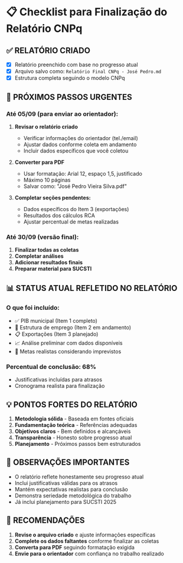 # 📋 Checklist para Finalização do Relatório CNPq

## ✅ RELATÓRIO CRIADO
- [x] Relatório preenchido com base no progresso atual
- [x] Arquivo salvo como: `Relatório Final CNPq - José Pedro.md`
- [x] Estrutura completa seguindo o modelo CNPq

## 🎯 PRÓXIMOS PASSOS URGENTES

### **Até 05/09 (para enviar ao orientador):**
1. **Revisar o relatório criado**
   - Verificar informações do orientador (tel./email)
   - Ajustar dados conforme coleta em andamento
   - Incluir dados específicos que você coletou

2. **Converter para PDF**
   - Usar formatação: Arial 12, espaço 1,5, justificado
   - Máximo 10 páginas
   - Salvar como: "José Pedro Vieira Silva.pdf"

3. **Completar seções pendentes:**
   - Dados específicos do Item 3 (exportações)
   - Resultados dos cálculos RCA
   - Ajustar percentual de metas realizadas

### **Até 30/09 (versão final):**
1. **Finalizar todas as coletas**
2. **Completar análises**
3. **Adicionar resultados finais**
4. **Preparar material para SUCSTI**

## 📊 STATUS ATUAL REFLETIDO NO RELATÓRIO

### **O que foi incluído:**
- ✅ PIB municipal (Item 1 completo)
- 🔄 Estrutura de emprego (Item 2 em andamento)
- 📋 Exportações (Item 3 planejado)
- 📈 Análise preliminar com dados disponíveis
- 🎯 Metas realistas considerando imprevistos

### **Percentual de conclusão: 68%**
- Justificativas incluídas para atrasos
- Cronograma realista para finalização

## 💡 PONTOS FORTES DO RELATÓRIO

1. **Metodologia sólida** - Baseada em fontes oficiais
2. **Fundamentação teórica** - Referências adequadas
3. **Objetivos claros** - Bem definidos e alcançáveis
4. **Transparência** - Honesto sobre progresso atual
5. **Planejamento** - Próximos passos bem estruturados

## 📝 OBSERVAÇÕES IMPORTANTES

- O relatório reflete honestamente seu progresso atual
- Inclui justificativas válidas para os atrasos
- Mantém expectativas realistas para conclusão
- Demonstra seriedade metodológica do trabalho
- Já inclui planejamento para SUCSTI 2025

## 🚀 RECOMENDAÇÕES

1. **Revise o arquivo criado** e ajuste informações específicas
2. **Complete os dados faltantes** conforme finalizar as coletas
3. **Converta para PDF** seguindo formatação exigida
4. **Envie para o orientador** com confiança no trabalho realizado
